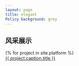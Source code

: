 ```yaml
--- 
layout: page 
title: elegant
Policy background: grey 
---
```


<div class="col-lg-12 text-center">
    <h2 class="section-heading text-uppercase">风采展示</h2>
    <div class="container">
        <div class="row">
            {% for project in site.platform %}
            <div class="col-md-4 col-sm-6 portfolio-item">
                 <img class="img-fluid" src="{{ project.caption.thumbnail }}" alt="">
                    <div class="portfolio-caption">
                     <a class="portfolio-link" data-toggle="modal"   style="display:block; height: 100%; width: 100%;" href="https://jun-mo.github.io/ho/exhibition" data-ajax="false"  >
                      {{ project.caption.title }}
                       </a>
                    </div>  
            </div>
            {% endfor %}
        </div>
    </div>
</div>
